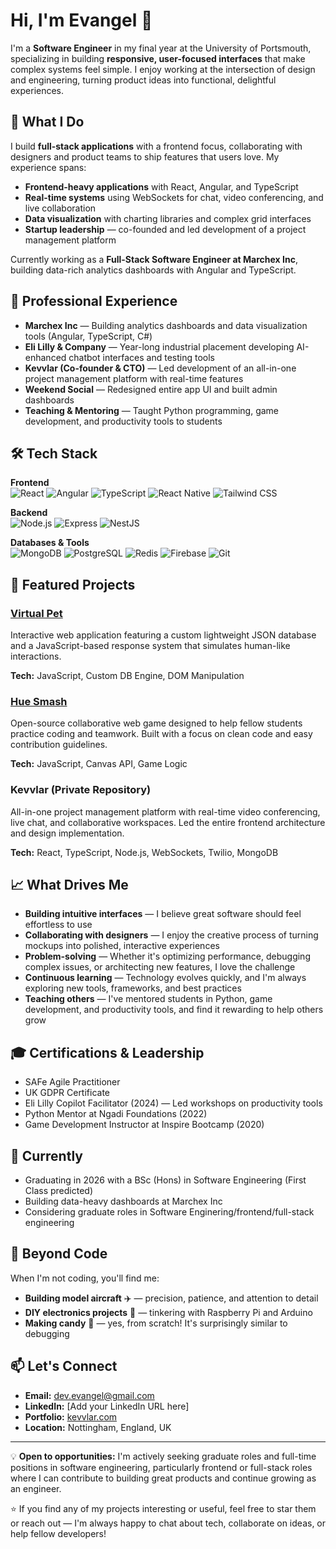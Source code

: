 # Hi, I'm Evangel 👋

I'm a **Software Engineer** in my final year at the University of Portsmouth, specializing in building **responsive, user-focused interfaces** that make complex systems feel simple. I enjoy working at the intersection of design and engineering, turning product ideas into functional, delightful experiences.

## 🚀 What I Do

I build **full-stack applications** with a frontend focus, collaborating with designers and product teams to ship features that users love. My experience spans:

- **Frontend-heavy applications** with React, Angular, and TypeScript
- **Real-time systems** using WebSockets for chat, video conferencing, and live collaboration
- **Data visualization** with charting libraries and complex grid interfaces
- **Startup leadership** — co-founded and led development of a project management platform

Currently working as a **Full-Stack Software Engineer at Marchex Inc**, building data-rich analytics dashboards with Angular and TypeScript.

## 💼 Professional Experience

- **Marchex Inc** — Building analytics dashboards and data visualization tools (Angular, TypeScript, C#)
- **Eli Lilly & Company** — Year-long industrial placement developing AI-enhanced chatbot interfaces and testing tools
- **Kevvlar (Co-founder & CTO)** — Led development of an all-in-one project management platform with real-time features
- **Weekend Social** — Redesigned entire app UI and built admin dashboards
- **Teaching & Mentoring** — Taught Python programming, game development, and productivity tools to students

## 🛠️ Tech Stack

**Frontend**  
![React](https://img.shields.io/badge/React-20232A?style=flat&logo=react&logoColor=61DAFB)
![Angular](https://img.shields.io/badge/Angular-DD0031?style=flat&logo=angular&logoColor=white)
![TypeScript](https://img.shields.io/badge/TypeScript-007ACC?style=flat&logo=typescript&logoColor=white)
![React Native](https://img.shields.io/badge/React_Native-20232A?style=flat&logo=react&logoColor=61DAFB)
![Tailwind CSS](https://img.shields.io/badge/Tailwind_CSS-38B2AC?style=flat&logo=tailwind-css&logoColor=white)

**Backend**  
![Node.js](https://img.shields.io/badge/Node.js-339933?style=flat&logo=node.js&logoColor=white)
![Express](https://img.shields.io/badge/Express-000000?style=flat&logo=express&logoColor=white)
![NestJS](https://img.shields.io/badge/NestJS-E0234E?style=flat&logo=nestjs&logoColor=white)

**Databases & Tools**  
![MongoDB](https://img.shields.io/badge/MongoDB-47A248?style=flat&logo=mongodb&logoColor=white)
![PostgreSQL](https://img.shields.io/badge/PostgreSQL-316192?style=flat&logo=postgresql&logoColor=white)
![Redis](https://img.shields.io/badge/Redis-DC382D?style=flat&logo=redis&logoColor=white)
![Firebase](https://img.shields.io/badge/Firebase-FFCA28?style=flat&logo=firebase&logoColor=black)
![Git](https://img.shields.io/badge/Git-F05032?style=flat&logo=git&logoColor=white)

## 🎯 Featured Projects

### [Virtual Pet](https://github.com/devevangel/my-virtual-pet)
Interactive web application featuring a custom lightweight JSON database and a JavaScript-based response system that simulates human-like interactions.

**Tech:** JavaScript, Custom DB Engine, DOM Manipulation

### [Hue Smash](https://github.com/devevangel/hue-smash)
Open-source collaborative web game designed to help fellow students practice coding and teamwork. Built with a focus on clean code and easy contribution guidelines.

**Tech:** JavaScript, Canvas API, Game Logic

### Kevvlar (Private Repository)
All-in-one project management platform with real-time video conferencing, live chat, and collaborative workspaces. Led the entire frontend architecture and design implementation.

**Tech:** React, TypeScript, Node.js, WebSockets, Twilio, MongoDB

## 📈 What Drives Me

- **Building intuitive interfaces** — I believe great software should feel effortless to use
- **Collaborating with designers** — I enjoy the creative process of turning mockups into polished, interactive experiences
- **Problem-solving** — Whether it's optimizing performance, debugging complex issues, or architecting new features, I love the challenge
- **Continuous learning** — Technology evolves quickly, and I'm always exploring new tools, frameworks, and best practices
- **Teaching others** — I've mentored students in Python, game development, and productivity tools, and find it rewarding to help others grow

## 🎓 Certifications & Leadership

- SAFe Agile Practitioner
- UK GDPR Certificate
- Eli Lilly Copilot Facilitator (2024) — Led workshops on productivity tools
- Python Mentor at Ngadi Foundations (2022)
- Game Development Instructor at Inspire Bootcamp (2020)

## 🌱 Currently

- Graduating in 2026 with a BSc (Hons) in Software Engineering (First Class predicted)
- Building data-heavy dashboards at Marchex Inc
- Considering graduate roles in Software Enginering/frontend/full-stack engineering

## 🎨 Beyond Code

When I'm not coding, you'll find me:
- **Building model aircraft** ✈️ — precision, patience, and attention to detail
- **DIY electronics projects** 🔧 — tinkering with Raspberry Pi and Arduino
- **Making candy** 🍬 — yes, from scratch! It's surprisingly similar to debugging

## 📫 Let's Connect

- **Email:** [dev.evangel@gmail.com](mailto:dev.evangel@gmail.com)
- **LinkedIn:** [Add your LinkedIn URL here]
- **Portfolio:** [kevvlar.com](https://kevvlar.com)
- **Location:** Nottingham, England, UK

---

💡 **Open to opportunities:** I'm actively seeking graduate roles and full-time positions in software engineering, particularly frontend or full-stack roles where I can contribute to building great products and continue growing as an engineer.

⭐️ If you find any of my projects interesting or useful, feel free to star them or reach out — I'm always happy to chat about tech, collaborate on ideas, or help fellow developers!

